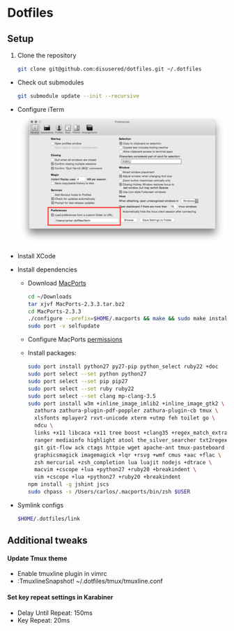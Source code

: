 # Dotfiles

## Setup

1. Clone the repository
    ```bash
    git clone git@github.com:disusered/dotfiles.git ~/.dotfiles
    ```

- Check out submodules
    ```bash
    git submodule update --init --recursive
    ```

- Configure iTerm
  ![iTerm2 Configuration](https://raw.githubusercontent.com/disusered/dotfiles/docs/images/iterm.png "iTerm2 Configuration")

- Install XCode

- Install dependencies
  - Download [MacPorts](https://www.macports.org/install.php#source)
    ```bash
    cd ~/Downloads
    tar xjvf MacPorts-2.3.3.tar.bz2
    cd MacPorts-2.3.3
    ./configure --prefix=$HOME/.macports && make && sudo make install
    sudo port -v selfupdate
    ```

  - Configure MacPorts [permissions](http://superuser.com/a/570146/34947)

  - Install packages:
      ```bash
      sudo port install python27 py27-pip python_select ruby22 +doc
      sudo port select --set python python27
      sudo port select --set pip pip27
      sudo port select --set ruby ruby22
      sudo port select --set clang mp-clang-3.5
      sudo port install w3m +inline_image_imlib2 +inline_image_gtk2 \
        zathura zathura-plugin-pdf-poppler zathura-plugin-cb tmux \
        xlsfonts mplayer2 rxvt-unicode xterm +utmp feh toilet go \
        ndcu \
        links +x11 libcaca +x11 tree boost +clang35 +regex_match_extra \
        ranger mediainfo highlight atool the_silver_searcher txt2regex \
        git git-flow ack ctags httpie wget apache-ant tmux-pasteboard \
        graphicsmagick imagemagick +lqr +rsvg +wmf cmus +aac +flac \
        zsh mercurial +zsh_completion lua luajit nodejs +dtrace \
        macvim +cscope +lua +python27 +ruby20 +breakindent \
        vim +cscope +lua +python27 +ruby20 +breakindent
      npm install -g jshint jscs
      sudo chpass -s /Users/carlos/.macports/bin/zsh $USER
      ```

- Symlink configs
    ```bash
    $HOME/.dotfiles/link
    ```

## Additional tweaks

#### Update Tmux theme
- Enable tmuxline plugin in vimrc
- :TmuxlineSnapshot! ~/.dotfiles/tmux/tmuxline.conf

#### Set key repeat settings in Karabiner
- Delay Until Repeat: 150ms
- Key Repeat: 20ms
